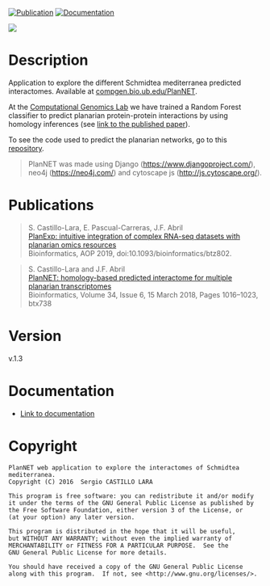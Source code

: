 [![Publication](https://img.shields.io/badge/Published-Bioinformatics-informational.svg)](https://doi.org/10.1093/bioinformatics/btx738)
[![Documentation](https://img.shields.io/badge/-Documentation-informational.svg)](https://compgen.bio.ub.edu/documentation/PlanNET)

<a href="https://compgen.bio.ub.edu/PlanNET" target="_blank"><img src="project-logo.png"></a>

# Description
Application to explore the different Schmidtea mediterranea predicted interactomes. Available at [compgen.bio.ub.edu/PlanNET](https://compgen.bio.ub.edu/PlanNET).

At the [Computational Genomics Lab](https://compgen.bio.ub.edu) we have trained a Random Forest classifier to predict planarian protein-protein interactions by using homology inferences (see [link to the published paper](https://academic.oup.com/bioinformatics/article/34/6/1016/4657068)).

To see the code used to predict the planarian networks, go to this [repository](https://github.com/scastlara/PlanNET-software).

> PlanNET was made using Django (https://www.djangoproject.com/), neo4j (https://neo4j.com/) and cytoscape js (http://js.cytoscape.org/).

# Publications

> S. Castillo-Lara, E. Pascual-Carreras, J.F. Abril<br>
> [PlanExp: intuitive integration of complex RNA-seq datasets with planarian omics resources](https://doi.org/10.1093/bioinformatics/btz802)<br>
> Bioinformatics, AOP 2019, doi:10.1093/bioinformatics/btz802.<br>



> S. Castillo-Lara and J.F. Abril<br>
> [PlanNET: homology-based predicted interactome for multiple planarian transcriptomes](https://academic.oup.com/bioinformatics/article/34/6/1016/4657068)<br>
> Bioinformatics, Volume 34, Issue 6, 15 March 2018, Pages 1016–1023, btx738<br>


# Version
v.1.3

# Documentation

* [Link to documentation](https://compgen.bio.ub.edu/documentation/PlanNET)


# Copyright
```
PlanNET web application to explore the interactomes of Schmidtea mediterranea.
Copyright (C) 2016  Sergio CASTILLO LARA

This program is free software: you can redistribute it and/or modify
it under the terms of the GNU General Public License as published by
the Free Software Foundation, either version 3 of the License, or
(at your option) any later version.

This program is distributed in the hope that it will be useful,
but WITHOUT ANY WARRANTY; without even the implied warranty of
MERCHANTABILITY or FITNESS FOR A PARTICULAR PURPOSE.  See the
GNU General Public License for more details.

You should have received a copy of the GNU General Public License
along with this program.  If not, see <http://www.gnu.org/licenses/>.
```
